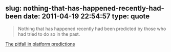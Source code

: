 slug: nothing-that-has-happened-recently-had-been
date: 2011-04-19 22:54:57
type: quote
---

> Nothing that has happened recently had been predicted by those who had tried to do so in the past.

[The pitfall in platform predictions](http://www.asymco.com/2011/04/04/the-pitfall-in-platform-predictions/?utm_source=feedburner&utm_medium=feed&utm_campaign=Feed%3A+Asymco+%28asymco%29)

